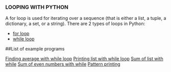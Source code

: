 ### LOOPING WITH PYTHON
A for loop is used for iterating over a sequence (that is either a list, a tuple, a dictionary, a set, or a string).
There are 2 types of loops in Python:
- [for loop](https://github.com/CSI-SCT-SB/PY_XTREME/blob/main/BeginnerBasics/LOOPs/for_loop_example.ipynb)
- [while loop](https://github.com/CSI-SCT-SB/PY_XTREME/blob/main/BeginnerBasics/LOOPs/while_loop_example.ipynb)

##List of example programs

[Finding average with while loop](https://github.com/CSI-SCT-SB/PY_XTREME/blob/main/BeginnerBasics/LOOPs/average(while).ipynb)
[Printing list with while loop](https://github.com/CSI-SCT-SB/PY_XTREME/blob/main/BeginnerBasics/LOOPs/listprinting(while).ipynb)
[Sum of list with while](https://github.com/CSI-SCT-SB/PY_XTREME/blob/main/BeginnerBasics/LOOPs/sumoflist(while).ipynb)
[Sum of even numbers with while](https://github.com/CSI-SCT-SB/PY_XTREME/blob/main/BeginnerBasics/LOOPs/sumofeven(while).ipynb)
[Pattern printing](https://github.com/CSI-SCT-SB/PY_XTREME/blob/main/BeginnerBasics/LOOPs/pattern(1).ipynb)

